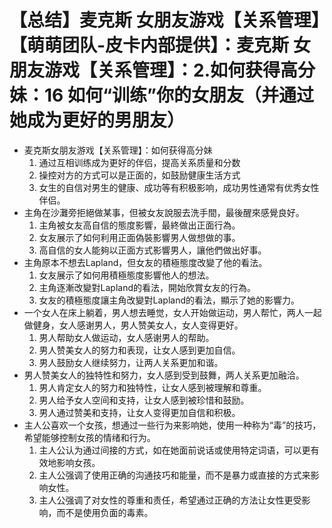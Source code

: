 # 【总结】麦克斯 女朋友游戏【关系管理】【萌萌团队-皮卡内部提供】：麦克斯 女朋友游戏【关系管理】：2.如何获得高分妹：16 如何“训练”你的女朋友（并通过她成为更好的男朋友）

-   麦克斯女朋友游戏【关系管理】：如何获得高分妹
    1.  通过互相训练成为更好的伴侣，提高关系质量和分数
    2.  操控对方的方式可以是正面的，如鼓励健康生活方式
    3.  女生的自信对男生的健康、成功等有积极影响，成功男性通常有优秀女性伴侣。
-   主角在沙灘旁拒絕做某事，但被女友說服去洗手間，最後醒來感覺良好。
    1.  主角被女友高自信的態度影響，最終做出正面行為。
    2.  女友展示了如何利用正面偽裝影響男人做想做的事。
    3.  高自信的女人能夠以正面方式影響男人，讓他們做出好事。
-   主角原本不想去Lapland，但女友的積極態度改變了他的看法。
    1.  女友展示了如何用積極態度影響他人的想法。
    2.  主角逐漸改變對Lapland的看法，開始欣賞女友的行為。
    3.  女友的積極態度讓主角改變對Lapland的看法，顯示了她的影響力。
-   一个女人在床上躺着，男人想去睡觉，女人开始做运动，男人帮忙，两人一起做健身，女人感谢男人，男人赞美女人，女人变得更好。
    1.  男人帮助女人做运动，女人感谢男人的帮助。
    2.  男人赞美女人的努力和表现，让女人感到更加自信。
    3.  男人鼓励女人继续努力，让两人关系更加和谐。
-   男人赞美女人的独特性和努力，女人感到受到鼓舞，两人关系更加融洽。
    1.  男人肯定女人的努力和独特性，让女人感到被理解和尊重。
    2.  男人给予女人空间和支持，让女人感到被珍惜和鼓励。
    3.  男人通过赞美和支持，让女人变得更加自信和积极。
-   主人公喜欢一个女孩，想通过一些行为来影响她，使用一种称为“毒”的技巧，希望能够控制女孩的情绪和行为。
    1.  主人公认为通过间接的方式，如在她面前说话或使用特定词语，可以更有效地影响女孩。
    2.  主人公强调了使用正确的沟通技巧和能量，而不是暴力或直接的方式来影响女性。
    3.  主人公强调了对女性的尊重和责任，希望通过正确的方法让女性更受影响，而不是使用负面的毒素。